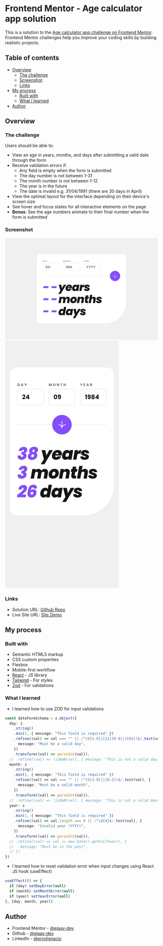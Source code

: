 # Frontend Mentor - Age calculator app solution

This is a solution to the [Age calculator app challenge on Frontend Mentor](https://www.frontendmentor.io/challenges/age-calculator-app-dF9DFFpj-Q). Frontend Mentor challenges help you improve your coding skills by building realistic projects.

## Table of contents

- [Overview](#overview)
  - [The challenge](#the-challenge)
  - [Screenshot](#screenshot)
  - [Links](#links)
- [My process](#my-process)
  - [Built with](#built-with)
  - [What I learned](#what-i-learned)
- [Author](#author)

## Overview

### The challenge

Users should be able to:

- View an age in years, months, and days after submitting a valid date through the form
- Receive validation errors if:
  - Any field is empty when the form is submitted
  - The day number is not between 1-31
  - The month number is not between 1-12
  - The year is in the future
  - The date is invalid e.g. 31/04/1991 (there are 30 days in April)
- View the optimal layout for the interface depending on their device's screen size
- See hover and focus states for all interactive elements on the page
- **Bonus**: See the age numbers animate to their final number when the form is submitted

### Screenshot

![Desktop](./design/desktop-design.jpg)
![Mobile](./design/mobile-design.jpg)

### Links

- Solution URL: [Github Repo](https://github.com/ejaay-dev/age-calculator-app)
- Live Site URL: [Site Demo](https://age-calculator-app-six-theta.vercel.app/)

## My process

### Built with

- Semantic HTML5 markup
- CSS custom properties
- Flexbox
- Mobile-first workflow
- [React](https://reactjs.org/) - JS library
- [Tailwind](https://tailwindcss.com/) - For styles
- [Zod](https://zod.dev/) - For validations

### What I learned

- I learned how to use ZOD for input validations

```ts
const dateFormSchema = z.object({
  day: z
    .string()
    .min(1, { message: "This field is required" })
    .refine((val) => val === "" || /^(0[1-9]|[12][0-9]|3[01])$/.test(val), {
      message: "Must be a valid day",
    })
    .transform((val) => parseInt(val)),
  // .refine((val) => !isNaN(val), { message: "This is not a valid day!" })
  month: z
    .string()
    .min(1, { message: "This field is required" })
    .refine((val) => val === "" || /^(0[1-9]|1[0-2])$/.test(val), {
      message: "Must be a valid month",
    })
    .transform((val) => parseInt(val)),
  // .refine((val) => !isNaN(val), { message: "This is not a valid month!" })
  year: z
    .string()
    .min(1, { message: "This field is required" })
    .refine((val) => val.length === 0 || /^\d{4}$/.test(val), {
      message: "Invalid year (YYYY)",
    })
    .transform((val) => parseInt(val)),
  // .refine((val) => val <= new Date().getFullYear(), {
  //   message: "Must be in the past",
  // })
})
```

- I learned how to reset validation error when input changes using React JS hook (useEffect)

```js
useEffect(() => {
  if (day) setDayError(null)
  if (month) setMonthError(null)
  if (year) setYearError(null)
}, [day, month, year])
```

## Author

- Frontend Mentor - [@ejaay-dev](https://www.frontendmentor.io/profile/ejaay-dev)
- Github - [@ejaay-dev](https://github.com/ejaay-dev)
- LinkedIn - [@errolignacio](https://www.linkedin.com/in/errolignacio)
